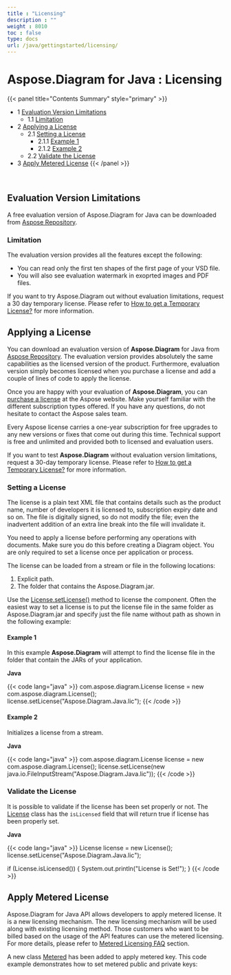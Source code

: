 ```yaml
---
title : "Licensing" 
description : "" 
weight : 8010 
toc : false
type: docs
url: /java/gettingstarted/licensing/
---
```


# Aspose.Diagram for Java : Licensing


{{< panel title="Contents Summary" style="primary" >}}
*   1 [Evaluation Version Limitations](#evaluation-version-limitations)
    *   1.1 [Limitation](#limitation)
*   2 [Applying a License](#applying-a-license)
    *   2.1 [Setting a License](#setting-a-license)
        *   2.1.1 [Example 1](#example-1)
        *   2.1.2 [Example 2](#example-2)
    *   2.2 [Validate the License](#validate-the-license)
*   3 [Apply Metered License](#apply-metered-license)
{{< /panel >}}
 

 

## Evaluation Version Limitations

A free evaluation version of Aspose.Diagram for Java can be downloaded from [Aspose Repository](https://repository.aspose.com/webapp/#/artifacts/browse/tree/General/repo/com/aspose/aspose-diagram).

### Limitation

The evaluation version provides all the features except the following:

*   You can read only the first ten shapes of the first page of your VSD file.
*   You will also see evaluation watermark in exoprted images and PDF files.

If you want to try Aspose.Diagram out without evaluation limitations, request a 30 day temporary license. Please refer to [How to get a Temporary License?](https://purchase.aspose.com/temporary-license) for more information.

## Applying a License

You can download an evaluation version of **Aspose.Diagram** for Java from [Aspose Repository](https://repository.aspose.com/repo/com/aspose/aspose-diagram/). The evaluation version provides absolutely the same capabilities as the licensed version of the product. Furthermore, evaluation version simply becomes licensed when you purchase a license and add a couple of lines of code to apply the license.

Once you are happy with your evaluation of **Aspose.Diagram**, you can [purchase a license](https://purchase.aspose.com/order-online-step-1-of-8.aspx) at the Aspose website. Make yourself familiar with the different subscription types offered. If you have any questions, do not hesitate to contact the Aspose sales team.

Every Aspose license carries a one-year subscription for free upgrades to any new versions or fixes that come out during this time. Technical support is free and unlimited and provided both to licensed and evaluation users.

If you want to test **Aspose.Diagram** without evaluation version limitations, request a 30-day temporary license. Please refer to [How to get a Temporary License?](https://purchase.aspose.com/temporary-license) for more information.

### Setting a License

The license is a plain text XML file that contains details such as the product name, number of developers it is licensed to, subscription expiry date and so on. The file is digitally signed, so do not modify the file; even the inadvertent addition of an extra line break into the file will invalidate it.

You need to apply a license before performing any operations with documents. Make sure you do this before creating a Diagram object. You are only required to set a license once per application or process.

The license can be loaded from a stream or file in the following locations:

1.  Explicit path.
2.  The folder that contains the Aspose.Diagram.jar.

Use the [License.setLicense()](https://apireference.aspose.com/java/diagram/com.aspose.diagram/License) method to license the component. Often the easiest way to set a license is to put the license file in the same folder as Aspose.Diagram.jar and specify just the file name without path as shown in the following example:

#### Example 1

In this example **Aspose.Diagram** will attempt to find the license file in the folder that contain the JARs of your application.

**Java**

{{< code lang="java" >}}
com.aspose.diagram.License license = new com.aspose.diagram.License();
license.setLicense("Aspose.Diagram.Java.lic");
{{< /code >}}

#### Example 2

Initializes a license from a stream.

**Java**

{{< code lang="java" >}}
com.aspose.diagram.License license = new com.aspose.diagram.License();
license.setLicense(new java.io.FileInputStream("Aspose.Diagram.Java.lic"));
{{< /code >}}

### Validate the License

It is possible to validate if the license has been set properly or not. The [License](https://apireference.aspose.com/java/diagram/com.aspose.diagram/License) class has the `isLicensed` field that will return true if license has been properly set.

**Java**

{{< code lang="java" >}}
License license = new License();
license.setLicense("Aspose.Diagram.Java.lic");

if (License.isLicensed()) {
    System.out.println("License is Set!");
}
{{< /code >}}

## Apply Metered License

Aspose.Diagram for Java API allows developers to apply metered license. It is a new licensing mechanism. The new licensing mechanism will be used along with existing licensing method. Those customers who want to be billed based on the usage of the API features can use the metered licensing. For more details, please refer to [Metered Licensing FAQ](https://purchase.aspose.com/faqs/licensing/metered) section.

A new class [Metered](https://apireference.aspose.com/java/diagram/com.aspose.diagram/Metered) has been added to apply metered key. This code example demonstrates how to set metered public and private keys:

